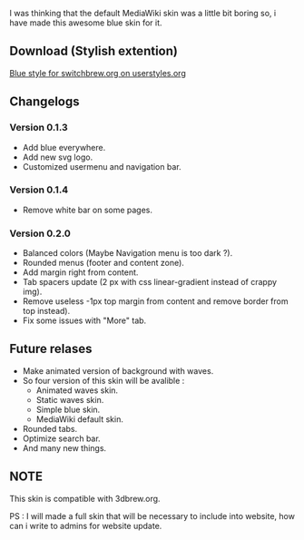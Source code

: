 I was thinking that the default MediaWiki skin was a little bit boring
so, i have made this awesome blue skin for it.

## Download (Stylish extention)

[Blue style for switchbrew.org on
userstyles.org](https://userstyles.org/styles/156293/switchbrew-org-blue-skin-wip)

## Changelogs

### Version 0.1.3

  - Add blue everywhere.
  - Add new svg logo.
  - Customized usermenu and navigation bar.

### Version 0.1.4

  - Remove white bar on some pages.

### Version 0.2.0

  - Balanced colors (Maybe Navigation menu is too dark ?).
  - Rounded menus (footer and content zone).
  - Add margin right from content.
  - Tab spacers update (2 px with css linear-gradient instead of crappy
    img).
  - Remove useless -1px top margin from content and remove border from
    top instead).
  - Fix some issues with "More" tab.

## Future relases

  - Make animated version of background with waves.
  - So four version of this skin will be avalible :
      - Animated waves skin.
      - Static waves skin.
      - Simple blue skin.
      - MediaWiki default skin.
  - Rounded tabs.
  - Optimize search bar.
  - And many new things.

## NOTE

This skin is compatible with 3dbrew.org.

PS : I will made a full skin that will be necessary to include into
website, how can i write to admins for website update.
